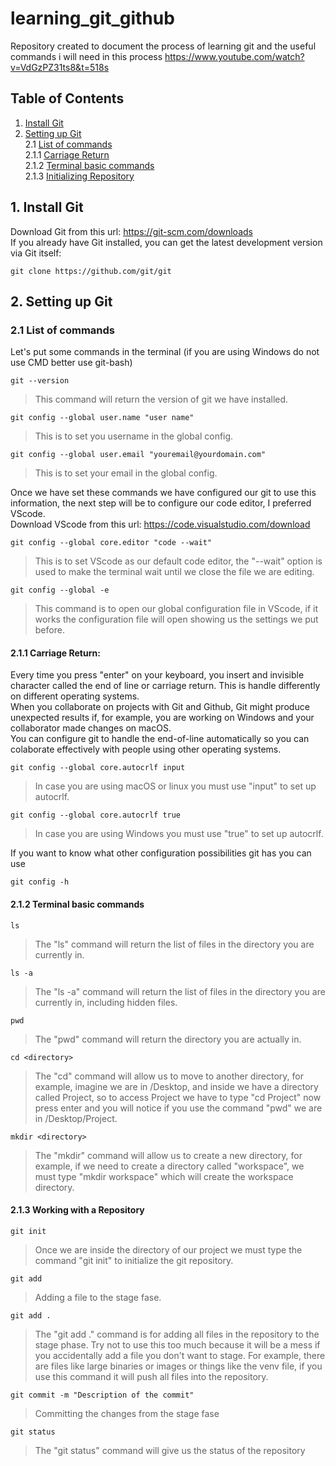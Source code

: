 # learning_git_github
Repository created to document the process of learning git and the useful commands i will need in this process
https://www.youtube.com/watch?v=VdGzPZ31ts8&t=518s
## Table of Contents
1. [Install Git ](#1-install-git)
2. [Setting up Git](#2-setting-up-git)  
2.1 [List of commands](#21-list-of-commands)    
2.1.1 [Carriage Return](#211-carriage-return)  
2.1.2 [Terminal basic commands](#212-terminal-basic-commands)  
2.1.3 [Initializing Repository](#213-working-with-a-repository)  

## 1. Install Git
Download Git from this url: https://git-scm.com/downloads  
If you already have Git installed, you can get the latest development version via Git itself:
```
git clone https://github.com/git/git
```
## 2. Setting up Git
### 2.1 List of commands
Let's put some commands in the terminal (if you are using Windows do not use CMD better use git-bash)
```
git --version 
```
> This command will return the version of git we have installed.
```
git config --global user.name "user name"
```
> This is to set you username in the global config.
```
git config --global user.email "youremail@yourdomain.com"
```
> This is to set your email in the global config.

Once we have set these commands we have configured our git to use this information, the next step will be to configure our code editor, I preferred VScode.  
Download VScode from this url: https://code.visualstudio.com/download  
```
git config --global core.editor "code --wait"
```
> This is to set VScode as our default code editor, the "--wait" option is used to make the terminal wait until we close the file we are editing.
```
git config --global -e
```
> This command is to open our global configuration file in VScode, if it works the configuration file will open showing us the settings we put before.  

#### 2.1.1 Carriage Return:  
Every time you press "enter" on your keyboard, you insert and invisible character called the end of line or carriage return. This is handle differently on different operating systems.  
When you collaborate on projects with Git and Github, Git might produce unexpected results if, for example, you are working on Windows and your collaborator made changes on macOS.  
You can configure git to handle the end-of-line automatically so you can colaborate effectively with people using other operating systems.  

```
git config --global core.autocrlf input
```
> In case you are using macOS or linux you must use "input" to set up autocrlf.
```
git config --global core.autocrlf true
```
> In case you are using Windows you must use "true" to set up autocrlf.

If you want to know what other configuration possibilities git has you can use
```
git config -h
```

#### 2.1.2 Terminal basic commands
```
ls
```
> The "ls" command will return the list of files in the directory you are currently in.
```
ls -a
```
> The "ls -a" command will return the list of files in the directory you are currently in, including hidden files.
```
pwd
```
> The "pwd" command will return the directory you are actually in.
```
cd <directory>
```
> The "cd" command will allow us to move to another directory, for example, imagine we are in /Desktop, and inside we have a directory called Project, so to access Project we have to type "cd Project" now press enter and you will notice if you use the command "pwd" we are in /Desktop/Project.
```
mkdir <directory>
```
> The "mkdir" command will allow us to create a new directory, for example, if we need to create a directory called "workspace", we must type "mkdir workspace" which will create the workspace directory.

#### 2.1.3 Working with a Repository
```
git init
```
> Once we are inside the directory of our project we must type the command "git init" to initialize the git repository.
```
git add
```
> Adding a file to the stage fase.
```
git add .
```
> The "git add ." command is for adding all files in the repository to the stage phase. Try not to use this too much because it will be a mess if you accidentally add a file you don't want to stage. For example, there are files like large binaries or images or things like the venv file, if you use this command it will push all files into the repository.
```
git commit -m "Description of the commit"
```
> Committing the changes from the stage fase
```
git status
```
> The "git status" command will give us the status of the repository


